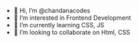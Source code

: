 - 👋 Hi, I’m @chandanacodes
- 👀 I’m interested in Frontend Development
- 🌱 I’m currently learning CSS, JS
- 💞️ I’m looking to collaborate on Html, CSS

<!---
chandanacodes/chandanacodes is a ✨ special ✨ repository because its `README.md` (this file) appears on your GitHub profile.
You can click the Preview link to take a look at your changes.
--->
